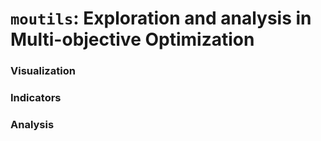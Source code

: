 # `moutils`: Exploration and analysis in Multi-objective Optimization

### Visualization

### Indicators

### Analysis

